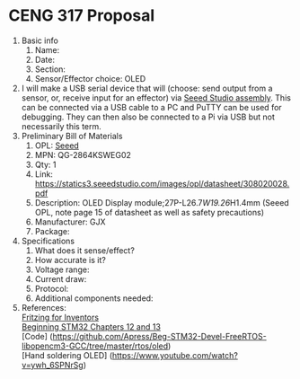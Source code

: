 # CENG 317 Proposal
1. Basic info
     1. Name: 
     2. Date: 
     3. Section:
     4. Sensor/Effector choice: OLED
2. I will make a USB serial device that will (choose: send output from a sensor, or, receive input for an effector) via [Seeed Studio assembly](https://www.seeedstudio.com/fusion_pcb.html). This can be connected via a USB cable to a PC and PuTTY can be used for debugging. They can then also be connected to a Pi via USB but not necessarily this term. 
3. Preliminary Bill of Materials
    1. OPL: [Seeed](https://www.seeedstudio.com/opl.html)
    2. MPN: QG-2864KSWEG02
	3. Qty: 1
	4. Link: https://statics3.seeedstudio.com/images/opl/datasheet/308020028.pdf
    5. Description:	OLED Display module;27P-L26.7*W19.26*H1.4mm  (Seeed OPL, note page 15 of datasheet as well as safety precautions)
	6. Manufacturer: GJX
	7. Package: 
4. Specifications
    1. What does it sense/effect?
	2. How accurate is it?
    3. Voltage range:
	4. Current draw:
	5. Protocol:
	6. Additional components needed:
5. References:    
[Fritzing for Inventors](https://learning-oreilly-com.ezproxy.humber.ca/library/view/fritzing-for-inventors/9780071844642/ch01.html#ch01)    
[Beginning STM32 Chapters 12 and 13](https://learning-oreilly-com.ezproxy.humber.ca/library/view/beginning-stm32-developing/9781484236246/html/465982_1_En_1_Chapter.xhtml)      
[Code] (https://github.com/Apress/Beg-STM32-Devel-FreeRTOS-libopencm3-GCC/tree/master/rtos/oled)     
[Hand soldering OLED]
(https://www.youtube.com/watch?v=ywh_6SPNrSg)